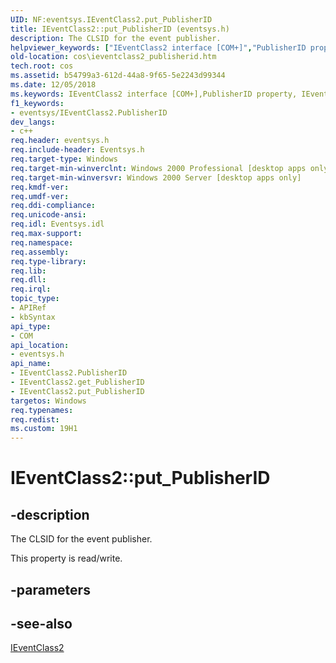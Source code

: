 ```yaml
---
UID: NF:eventsys.IEventClass2.put_PublisherID
title: IEventClass2::put_PublisherID (eventsys.h)
description: The CLSID for the event publisher.
helpviewer_keywords: ["IEventClass2 interface [COM+]","PublisherID property","IEventClass2.PublisherID","IEventClass2.put_PublisherID","IEventClass2::PublisherID","IEventClass2::get_PublisherID","IEventClass2::put_PublisherID","PublisherID property [COM+]","PublisherID property [COM+]","IEventClass2 interface","_cos_IEventClass2_get_PublisherID","_cos_IEventClass2_put_PublisherID","cos.ieventclass2_publisherid","eventsys/IEventClass2::PublisherID","eventsys/IEventClass2::get_PublisherID","eventsys/IEventClass2::put_PublisherID","put_PublisherID"]
old-location: cos\ieventclass2_publisherid.htm
tech.root: cos
ms.assetid: b54799a3-612d-44a8-9f65-5e2243d99344
ms.date: 12/05/2018
ms.keywords: IEventClass2 interface [COM+],PublisherID property, IEventClass2.PublisherID, IEventClass2.put_PublisherID, IEventClass2::PublisherID, IEventClass2::get_PublisherID, IEventClass2::put_PublisherID, PublisherID property [COM+], PublisherID property [COM+],IEventClass2 interface, _cos_IEventClass2_get_PublisherID, _cos_IEventClass2_put_PublisherID, cos.ieventclass2_publisherid, eventsys/IEventClass2::PublisherID, eventsys/IEventClass2::get_PublisherID, eventsys/IEventClass2::put_PublisherID, put_PublisherID
f1_keywords:
- eventsys/IEventClass2.PublisherID
dev_langs:
- c++
req.header: eventsys.h
req.include-header: Eventsys.h
req.target-type: Windows
req.target-min-winverclnt: Windows 2000 Professional [desktop apps only]
req.target-min-winversvr: Windows 2000 Server [desktop apps only]
req.kmdf-ver: 
req.umdf-ver: 
req.ddi-compliance: 
req.unicode-ansi: 
req.idl: Eventsys.idl
req.max-support: 
req.namespace: 
req.assembly: 
req.type-library: 
req.lib: 
req.dll: 
req.irql: 
topic_type:
- APIRef
- kbSyntax
api_type:
- COM
api_location:
- eventsys.h
api_name:
- IEventClass2.PublisherID
- IEventClass2.get_PublisherID
- IEventClass2.put_PublisherID
targetos: Windows
req.typenames: 
req.redist: 
ms.custom: 19H1
---
```


# IEventClass2::put_PublisherID


## -description


The CLSID for the event publisher.

This property is read/write.


## -parameters


## -see-also




<a href="https://docs.microsoft.com/windows/desktop/api/eventsys/nn-eventsys-ieventclass2">IEventClass2</a>
 

 

